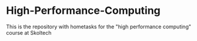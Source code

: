 # High-Performance-Computing
This is the repository with hometasks for the "high performance computing" course at Skoltech
